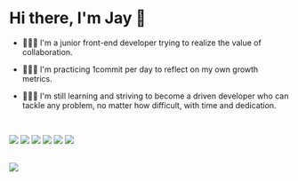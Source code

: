 # Hi there, I'm Jay 👋

- 🙋🏻‍♀️ I'm a junior front-end developer trying to realize the value of collaboration.

- 👩🏻‍💻 I'm practicing 1commit per day to reflect on my own growth metrics.

- 👩🏻‍🏫 I'm still learning and striving to become a driven developer who can tackle any problem, no matter how difficult, with time and dedication.

<br/>

<img src="https://img.shields.io/badge/React-61DAFB?style=flat-square&logo=React&logoColor=white"/> <img src="https://img.shields.io/badge/Vue-4FC08D?style=flat-square&logo=Vue.js&logoColor=white"/> <img src="https://img.shields.io/badge/JavaScript-F7DF1E?style=flat-square&logo=JavaScript&logoColor=black"/> <img src="https://img.shields.io/badge/Sass-CC6699?style=flat-square&logo=Sass&logoColor=white"/>
<img src="https://img.shields.io/badge/CSS3-1572B6?style=flat-square&logo=Css3&logoColor=white"/> <img src="https://img.shields.io/badge/HTML5-E34F26?style=flat-square&logo=HTML5&logoColor=white"/>

<br/>

<picture>
<source
  srcset="https://github-readme-stats.vercel.app/api?username=JAYCODE-git&show_icons=true&theme=dark"
  media="(prefers-color-scheme: dark)"
/>
<source
  srcset="https://github-readme-stats.vercel.app/api?username=JAYCODE-git&show_icons=true"
  media="(prefers-color-scheme: light), (prefers-color-scheme: no-preference)"
/>
<img src="https://github-readme-stats.vercel.app/api?username=JAYCODE-git&show_icons=true" />
</picture>
